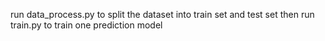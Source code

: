 run data_process.py to split the dataset into train set and test set
then run train.py to train one prediction model
